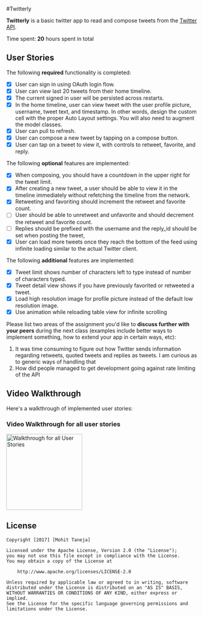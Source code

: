 #Twitterly

**Twitterly** is a basic twitter app to read and compose tweets from the [Twitter API](https://apps.twitter.com/).

Time spent: **20** hours spent in total

## User Stories

The following **required** functionality is completed:

- [x] User can sign in using OAuth login flow.
- [x] User can view last 20 tweets from their home timeline.
- [x] The current signed in user will be persisted across restarts.
- [x] In the home timeline, user can view tweet with the user profile picture, username, tweet text, and timestamp.  In other words, design the custom cell with the proper Auto Layout settings.  You will also need to augment the model classes.
- [x] User can pull to refresh.
- [x] User can compose a new tweet by tapping on a compose button.
- [x] User can tap on a tweet to view it, with controls to retweet, favorite, and reply.

The following **optional** features are implemented:

- [x] When composing, you should have a countdown in the upper right for the tweet limit.
- [x] After creating a new tweet, a user should be able to view it in the timeline immediately without refetching the timeline from the network.
- [x] Retweeting and favoriting should increment the retweet and favorite count.
- [ ] User should be able to unretweet and unfavorite and should decrement the retweet and favorite count.
- [ ] Replies should be prefixed with the username and the reply_id should be set when posting the tweet,
- [x] User can load more tweets once they reach the bottom of the feed using infinite loading similar to the actual Twitter client.

The following **additional** features are implemented:

- [x] Tweet limit shows number of characters left to type instead of number of characters typed.
- [x] Tweet detail view shows if you have previously favorited or retweeted a tweet.
- [x] Load high resolution image for profile picture instead of the default low resolution image.
- [x] Use animation while reloading table view for infinite scrolling

Please list two areas of the assignment you'd like to **discuss further with your peers** during the next class (examples include better ways to implement something, how to extend your app in certain ways, etc):

1. It was time consuming to figure out how Twitter sends information regarding retweets, quoted tweets and replies as tweets. I am curious as to generic ways of handling that
2. How did people managed to get development going against rate limiting of the API

## Video Walkthrough

Here's a walkthrough of implemented user stories:

### Video Walkthrough for all user stories
<img src='http://i.imgur.com/lP6bwGY.gif' title='Walkthrough for all User Stories' width='200' alt='Walkthrough for all User Stories' />

## License

    Copyright [2017] [Mohit Taneja]

    Licensed under the Apache License, Version 2.0 (the "License");
    you may not use this file except in compliance with the License.
    You may obtain a copy of the License at

        http://www.apache.org/licenses/LICENSE-2.0

    Unless required by applicable law or agreed to in writing, software
    distributed under the License is distributed on an "AS IS" BASIS,
    WITHOUT WARRANTIES OR CONDITIONS OF ANY KIND, either express or implied.
    See the License for the specific language governing permissions and
    limitations under the License.
